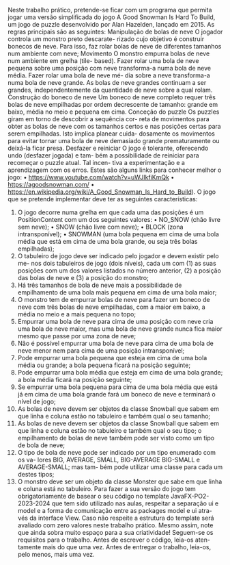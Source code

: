 Neste trabalho prático, pretende-se ficar com um programa que permita jogar
uma versão simplificada do jogo A Good Snowman Is Hard To Build, um jogo de
puzzle desenvolvido por Alan Hazelden, lançado em 2015. As regras principais
são as seguintes:
Manipulação de bolas de neve O jogador controla um monstro preto descarate-
rizado cujo objetivo é construir bonecos de neve. Para isso, faz rolar bolas
de neve de diferentes tamanhos num ambiente com neve;
Movimento O monstro empurra bolas de neve num ambiente em grelha (tile-
based). Fazer rolar uma bola de neve pequena sobre uma posição com neve
transforma-a numa bola de neve média. Fazer rolar uma bola de neve mé-
dia sobre a neve transforma-a numa bola de neve grande. As bolas de neve
grandes continuam a ser grandes, independentemente da quantidade de
neve sobre a qual rolam.
Construção do boneco de neve Um boneco de neve completo requer três bolas
de neve empilhadas por ordem decrescente de tamanho: grande em baixo,
média no meio e pequena em cima.
Conceção do puzzle Os puzzles giram em torno de descobrir a sequência cor-
reta de movimentos para obter as bolas de neve com os tamanhos certos
e nas posições certas para serem empilhadas. Isto implica planear cuida-
dosamente os movimentos para evitar tornar uma bola de neve demasiado
grande prematuramente ou deixá-la ficar presa.
Desfazer e reiniciar O jogo é tolerante, oferecendo undo (desfazer jogada) e tam-
bém a possibilidade de reiniciar para recomeçar o puzzle atual. Tal incen-
tiva a experimentação e a aprendizagem com os erros.
Estes são alguns links para conhecer melhor o jogo:
• https://www.youtube.com/watch?v=uWJIkfiKmQk
• https://agoodsnowman.com/
• https://en.wikipedia.org/wiki/A_Good_Snowman_Is_Hard_to_Build).
O jogo que se pretende implementar deve ter as seguintes características:
1. O jogo decorre numa grelha em que cada uma das posições é um PositionContent
com um dos seguintes valores:
• NO_SNOW (chão livre sem neve);
• SNOW (chão livre com neve);
• BLOCK (zona intransponível);
• SNOWMAN (uma bola pequena em cima de uma bola média que está em
cima de uma bola grande, ou seja três bolas empilhadas);
2. O tabuleiro de jogo deve ser indicado pelo jogador e devem existir pelo me-
nos dois tabuleiros de jogo (dois níveis), cada um com (1) as suas posições
com um dos valores listados no número anterior, (2) a posição das bolas de
neve e (3) a posição do monstro;
3. Há três tamanhos de bola de neve mais a possibilidade de empilhamento
de uma bola mais pequena em cima de uma bola maior;
4. O monstro tem de empurrar bolas de neve para fazer um boneco de neve
com três bolas de neve empilhadas, com a maior em baixo, a média no meio
e a mais pequena no topo;
5. Empurrar uma bola de neve para cima de uma posição com neve cria uma
bola de neve maior, mas uma bola de neve grande nunca fica maior mesmo
que passe por uma zona de neve;
6. Não é possível empurrar uma bola de neve para cima de uma bola de neve
menor nem para cima de uma posição intransponível;
7. Pode empurrar uma bola pequena que esteja em cima de uma bola média
ou grande; a bola pequena ficará na posição seguinte;
8. Pode empurrar uma bola média que esteja em cima de uma bola grande; a
bola média ficará na posição seguinte;
9. Se empurrar uma bola pequena para cima de uma bola média que está já
em cima de uma bola grande fará um boneco de neve e terminará o nível de
jogo;
10. As bolas de neve devem ser objetos da classe Snowball que sabem em que
linha e coluna estão no tabuleiro e também qual o seu tamanho;
11. As bolas de neve devem ser objetos da classe Snowball que sabem em que
linha e coluna estão no tabuleiro e também qual o seu tipo; o empilhamento
de bolas de neve também pode ser visto como um tipo de bola de neve;
12. O tipo de bola de neve pode ser indicado por um tipo enumerado com os va-
lores BIG, AVERAGE, SMALL, BIG-AVERAGE BIG-SMALL e AVERAGE-SMALL; mas tam-
bém pode utilizar uma classe para cada um destes tipos;
13. O monstro deve ser um objeto da classe Monster que sabe em que linha e
coluna está no tabuleiro.
Para fazer a sua versão do jogo tem obrigatoriamente de basear o seu código
no template JavaFX-PO2-2023-2024 que tem sido utilizado nas aulas, respeitar a
separação ui e model e a forma de comunicação entre as packages model e ui atra-
vés da interface View. Caso não respeite a estrutura do template será avaliado
com zero valores neste trabalho prático.
Mesmo assim, note que ainda sobra muito espaço para a sua criatividade!
Seguem-se os requisitos para o trabalho. Antes de escrever o código, leia-os aten-
tamente mais do que uma vez. Antes de entregar o trabalho, leia-os, pelo menos,
mais uma vez.
